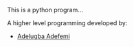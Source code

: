 This is a python program...

A higher level programming developed by:
* [Adelugba Adefemi](https://github.com/khing-fm)